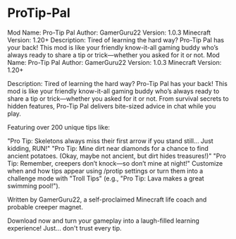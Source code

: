 # ProTip-Pal
Mod Name: Pro-Tip Pal Author: GamerGuru22 Version: 1.0.3 Minecraft Version: 1.20+  Description: Tired of learning the hard way? Pro-Tip Pal has your back! This mod is like your friendly know-it-all gaming buddy who’s always ready to share a tip or trick—whether you asked for it or not.
Mod Name: Pro-Tip Pal
Author: GamerGuru22
Version: 1.0.3
Minecraft Version: 1.20+

Description:
Tired of learning the hard way? Pro-Tip Pal has your back! This mod is like your friendly know-it-all gaming buddy who’s always ready to share a tip or trick—whether you asked for it or not. From survival secrets to hidden features, Pro-Tip Pal delivers bite-sized advice in chat while you play.

Featuring over 200 unique tips like:

"Pro Tip: Skeletons always miss their first arrow if you stand still... Just kidding, RUN!"
"Pro Tip: Mine dirt near diamonds for a chance to find ancient potatoes. (Okay, maybe not ancient, but dirt hides treasures!)"
"Pro Tip: Remember, creepers don’t knock—so don’t mine at night!"
Customize when and how tips appear using /protip settings or turn them into a challenge mode with "Troll Tips" (e.g., "Pro Tip: Lava makes a great swimming pool!").

Written by GamerGuru22, a self-proclaimed Minecraft life coach and probable creeper magnet.

Download now and turn your gameplay into a laugh-filled learning experience! Just... don't trust every tip.

